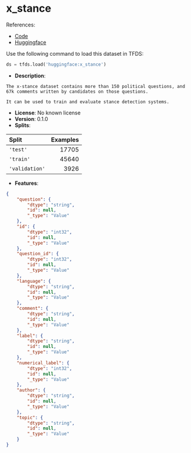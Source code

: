 # x_stance

References:

*   [Code](https://github.com/huggingface/datasets/blob/master/datasets/x_stance)
*   [Huggingface](https://huggingface.co/datasets/x_stance)



Use the following command to load this dataset in TFDS:

```python
ds = tfds.load('huggingface:x_stance')
```

*   **Description**:

```
The x-stance dataset contains more than 150 political questions, and 67k comments written by candidates on those questions.

It can be used to train and evaluate stance detection systems.
```

*   **License**: No known license
*   **Version**: 0.1.0
*   **Splits**:

Split  | Examples
:----- | -------:
`'test'` | 17705
`'train'` | 45640
`'validation'` | 3926

*   **Features**:

```json
{
    "question": {
        "dtype": "string",
        "id": null,
        "_type": "Value"
    },
    "id": {
        "dtype": "int32",
        "id": null,
        "_type": "Value"
    },
    "question_id": {
        "dtype": "int32",
        "id": null,
        "_type": "Value"
    },
    "language": {
        "dtype": "string",
        "id": null,
        "_type": "Value"
    },
    "comment": {
        "dtype": "string",
        "id": null,
        "_type": "Value"
    },
    "label": {
        "dtype": "string",
        "id": null,
        "_type": "Value"
    },
    "numerical_label": {
        "dtype": "int32",
        "id": null,
        "_type": "Value"
    },
    "author": {
        "dtype": "string",
        "id": null,
        "_type": "Value"
    },
    "topic": {
        "dtype": "string",
        "id": null,
        "_type": "Value"
    }
}
```


